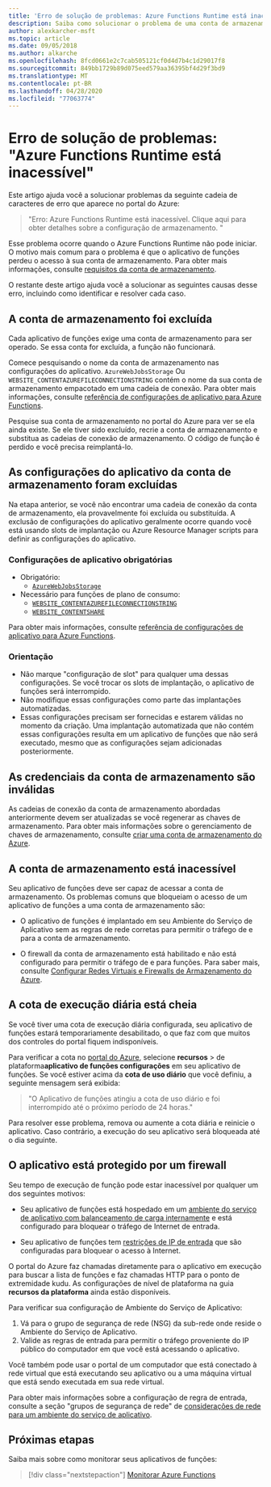 ```yaml
---
title: 'Erro de solução de problemas: Azure Functions Runtime está inacessível'
description: Saiba como solucionar o problema de uma conta de armazenamento inválida.
author: alexkarcher-msft
ms.topic: article
ms.date: 09/05/2018
ms.author: alkarche
ms.openlocfilehash: 8fcd0661e2c7cab505121cf0d4d7b4c1d29017f8
ms.sourcegitcommit: 849bb1729b89d075eed579aa36395bf4d29f3bd9
ms.translationtype: MT
ms.contentlocale: pt-BR
ms.lasthandoff: 04/28/2020
ms.locfileid: "77063774"
---
```

# <a name="troubleshoot-error-azure-functions-runtime-is-unreachable"></a>Erro de solução de problemas: "Azure Functions Runtime está inacessível"

Este artigo ajuda você a solucionar problemas da seguinte cadeia de caracteres de erro que aparece no portal do Azure:

> "Erro: Azure Functions Runtime está inacessível. Clique aqui para obter detalhes sobre a configuração de armazenamento. "

Esse problema ocorre quando o Azure Functions Runtime não pode iniciar. O motivo mais comum para o problema é que o aplicativo de funções perdeu o acesso à sua conta de armazenamento. Para obter mais informações, consulte [requisitos da conta de armazenamento](https://docs.microsoft.com/azure/azure-functions/functions-create-function-app-portal#storage-account-requirements).

O restante deste artigo ajuda você a solucionar as seguintes causas desse erro, incluindo como identificar e resolver cada caso.

## <a name="storage-account-was-deleted"></a>A conta de armazenamento foi excluída

Cada aplicativo de funções exige uma conta de armazenamento para ser operado. Se essa conta for excluída, a função não funcionará.

Comece pesquisando o nome da conta de armazenamento nas configurações do aplicativo. `AzureWebJobsStorage` Ou `WEBSITE_CONTENTAZUREFILECONNECTIONSTRING` contém o nome da sua conta de armazenamento empacotado em uma cadeia de conexão. Para obter mais informações, consulte [referência de configurações de aplicativo para Azure Functions](https://docs.microsoft.com/azure/azure-functions/functions-app-settings#azurewebjobsstorage).

Pesquise sua conta de armazenamento no portal do Azure para ver se ela ainda existe. Se ele tiver sido excluído, recrie a conta de armazenamento e substitua as cadeias de conexão de armazenamento. O código de função é perdido e você precisa reimplantá-lo.

## <a name="storage-account-application-settings-were-deleted"></a>As configurações do aplicativo da conta de armazenamento foram excluídas

Na etapa anterior, se você não encontrar uma cadeia de conexão da conta de armazenamento, ela provavelmente foi excluída ou substituída. A exclusão de configurações do aplicativo geralmente ocorre quando você está usando slots de implantação ou Azure Resource Manager scripts para definir as configurações do aplicativo.

### <a name="required-application-settings"></a>Configurações de aplicativo obrigatórias

* Obrigatório:
    * [`AzureWebJobsStorage`](https://docs.microsoft.com/azure/azure-functions/functions-app-settings#azurewebjobsstorage)
* Necessário para funções de plano de consumo:
    * [`WEBSITE_CONTENTAZUREFILECONNECTIONSTRING`](https://docs.microsoft.com/azure/azure-functions/functions-app-settings)
    * [`WEBSITE_CONTENTSHARE`](https://docs.microsoft.com/azure/azure-functions/functions-app-settings)

Para obter mais informações, consulte [referência de configurações de aplicativo para Azure Functions](https://docs.microsoft.com/azure/azure-functions/functions-app-settings).

### <a name="guidance"></a>Orientação

* Não marque "configuração de slot" para qualquer uma dessas configurações. Se você trocar os slots de implantação, o aplicativo de funções será interrompido.
* Não modifique essas configurações como parte das implantações automatizadas.
* Essas configurações precisam ser fornecidas e estarem válidas no momento da criação. Uma implantação automatizada que não contém essas configurações resulta em um aplicativo de funções que não será executado, mesmo que as configurações sejam adicionadas posteriormente.

## <a name="storage-account-credentials-are-invalid"></a>As credenciais da conta de armazenamento são inválidas

As cadeias de conexão da conta de armazenamento abordadas anteriormente devem ser atualizadas se você regenerar as chaves de armazenamento. Para obter mais informações sobre o gerenciamento de chaves de armazenamento, consulte [criar uma conta de armazenamento do Azure](https://docs.microsoft.com/azure/storage/common/storage-create-storage-account).

## <a name="storage-account-is-inaccessible"></a>A conta de armazenamento está inacessível

Seu aplicativo de funções deve ser capaz de acessar a conta de armazenamento. Os problemas comuns que bloqueiam o acesso de um aplicativo de funções a uma conta de armazenamento são:

* O aplicativo de funções é implantado em seu Ambiente do Serviço de Aplicativo sem as regras de rede corretas para permitir o tráfego de e para a conta de armazenamento.

* O firewall da conta de armazenamento está habilitado e não está configurado para permitir o tráfego de e para funções. Para saber mais, consulte [Configurar Redes Virtuais e Firewalls de Armazenamento do Azure](https://docs.microsoft.com/azure/storage/common/storage-network-security?toc=%2fazure%2fstorage%2ffiles%2ftoc.json).

## <a name="daily-execution-quota-is-full"></a>A cota de execução diária está cheia

Se você tiver uma cota de execução diária configurada, seu aplicativo de funções estará temporariamente desabilitado, o que faz com que muitos dos controles do portal fiquem indisponíveis. 

Para verificar a cota no [portal do Azure](https://portal.azure.com), selecione **recursos** > de plataforma**aplicativo de funções configurações** em seu aplicativo de funções. Se você estiver acima da **cota de uso diário** que você definiu, a seguinte mensagem será exibida:

  > "O Aplicativo de funções atingiu a cota de uso diário e foi interrompido até o próximo período de 24 horas."

Para resolver esse problema, remova ou aumente a cota diária e reinicie o aplicativo. Caso contrário, a execução do seu aplicativo será bloqueada até o dia seguinte.

## <a name="app-is-behind-a-firewall"></a>O aplicativo está protegido por um firewall

Seu tempo de execução de função pode estar inacessível por qualquer um dos seguintes motivos:

* Seu aplicativo de funções está hospedado em um [ambiente do serviço de aplicativo com balanceamento de carga internamente](../app-service/environment/create-ilb-ase.md) e está configurado para bloquear o tráfego de Internet de entrada.

* Seu aplicativo de funções tem [restrições de IP de entrada](functions-networking-options.md#inbound-ip-restrictions) que são configuradas para bloquear o acesso à Internet. 

O portal do Azure faz chamadas diretamente para o aplicativo em execução para buscar a lista de funções e faz chamadas HTTP para o ponto de extremidade kudu. As configurações de nível de plataforma na guia **recursos da plataforma** ainda estão disponíveis.

Para verificar sua configuração de Ambiente do Serviço de Aplicativo:
1. Vá para o grupo de segurança de rede (NSG) da sub-rede onde reside o Ambiente do Serviço de Aplicativo.
1. Valide as regras de entrada para permitir o tráfego proveniente do IP público do computador em que você está acessando o aplicativo. 
   
Você também pode usar o portal de um computador que está conectado à rede virtual que está executando seu aplicativo ou a uma máquina virtual que está sendo executada em sua rede virtual. 

Para obter mais informações sobre a configuração de regra de entrada, consulte a seção "grupos de segurança de rede" de [considerações de rede para um ambiente do serviço de aplicativo](https://docs.microsoft.com/azure/app-service/environment/network-info#network-security-groups).

## <a name="next-steps"></a>Próximas etapas

Saiba mais sobre como monitorar seus aplicativos de funções:

> [!div class="nextstepaction"]
> [Monitorar Azure Functions](functions-monitoring.md)
